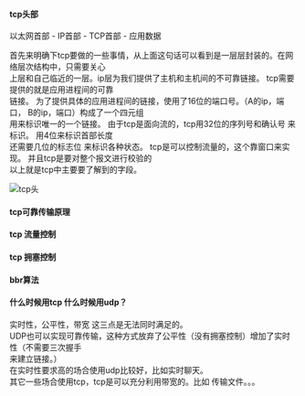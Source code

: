 #### tcp头部  

以太网首部 - IP首部 - TCP首部 - 应用数据

首先来明确下tcp要做的一些事情，从上面这句话可以看到是一层层封装的。在网络层次结构中，只需要关心  
上层和自己临近的一层。ip层为我们提供了主机和主机间的不可靠链接。 tcp需要提供的就是应用进程间的可靠  
链接。 为了提供具体的应用进程间的链接，使用了16位的端口号。（A的ip，端口， B的ip，端口）构成了一个四元组  
用来标识唯一的一个链接。 由于tcp是面向流的，tcp用32位的序列号和确认号 来标识。 用4位来标识首部长度  
还需要几位的标志位 来标识各种状态。 tcp是可以控制流量的，这个靠窗口来实现。 并且tcp是要对整个报文进行校验的  
以上就是tcp中主要要了解到的字段。 

![tcp头](http://pyblog-10073407.image.myqcloud.com/postimage1511277046)

#### tcp可靠传输原理


#### tcp 流量控制


#### tcp 拥塞控制


#### bbr算法










#### 什么时候用tcp 什么时候用udp？  

实时性，公平性，带宽 这三点是无法同时满足的。  
UDP也可以实现可靠传输，这种方式放弃了公平性（没有拥塞控制）增加了实时性（不需要三次握手  
来建立链接。）  
在实时性要求高的场合使用udp比较好，比如实时聊天。  
其它一些场合使用tcp，tcp是可以充分利用带宽的。比如 传输文件。。。